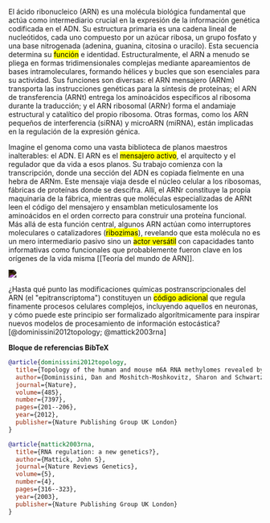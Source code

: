 

El ácido ribonucleico (ARN) es una molécula biológica fundamental que actúa como intermediario crucial en la expresión de la información genética codificada en el ADN. Su estructura primaria es una cadena lineal de nucleótidos, cada uno compuesto por un azúcar ribosa, un grupo fosfato y una base nitrogenada (adenina, guanina, citosina o uracilo). Esta secuencia determina su <mark class="hltr-green">función</mark> e identidad. Estructuralmente, el ARN a menudo se pliega en formas tridimensionales complejas mediante apareamientos de bases intramoleculares, formando hélices y bucles que son esenciales para su actividad. Sus funciones son diversas: el ARN mensajero (ARNm) transporta las instrucciones genéticas para la síntesis de proteínas; el ARN de transferencia (ARNt) entrega los aminoácidos específicos al ribosoma durante la traducción; y el ARN ribosomal (ARNr) forma el andamiaje estructural y catalítico del propio ribosoma. Otras formas, como los ARN pequeños de interferencia (siRNA) y microARN (miRNA), están implicadas en la regulación de la expresión génica.


Imagine el genoma como una vasta biblioteca de planos maestros inalterables: el ADN. El ARN es el <mark class="hltr-purple">mensajero activo</mark>, el arquitecto y el regulador que da vida a esos planos. Su trabajo comienza con la transcripción, donde una sección del ADN es copiada fielmente en una hebra de ARNm. Este mensaje viaja desde el núcleo celular a los ribosomas, fábricas de proteínas donde se descifra. Allí, el ARNr constituye la propia maquinaria de la fábrica, mientras que moléculas especializadas de ARNt leen el código del mensajero y ensamblan meticulosamente los aminoácidos en el orden correcto para construir una proteína funcional. Más allá de esta función central, algunos ARN actúan como interruptores moleculares o catalizadores (<mark class="hltr-blue">ribozimas</mark>), revelando que esta molécula no es un mero intermediario pasivo sino un <mark class="hltr-green">actor versátil</mark> con capacidades tanto informativas como funcionales que probablemente fueron clave en los orígenes de la vida misma [[Teoría del mundo de ARN]].


<img src="https://i.imgur.com/BqYcc0L.png
" style="display:flex; align-items:center; filter: invert(1);" />

¿Hasta qué punto las modificaciones químicas postranscripcionales del ARN (el "epitranscriptoma") constituyen un <mark class="hltr-red">código adicional</mark> que regula finamente procesos celulares complejos, incluyendo aquellos en neuronas, y cómo puede este principio ser formalizado algorítmicamente para inspirar nuevos modelos de procesamiento de información estocástica? [@dominissini2012topology; @mattick2003rna]

**Bloque de referencias BibTeX**
```bibtex
@article{dominissini2012topology,
  title={Topology of the human and mouse m6A RNA methylomes revealed by m6A-seq},
  author={Dominissini, Dan and Moshitch-Moshkovitz, Sharon and Schwartz, Schraga and Salmon-Divon, Mali and Ungar, Lior and Osenberg, Sivan and Cesarkas, Karen and Jacob-Hirsch, Jasmine and Amariglio, Ninette and Kupiec, Martin and others},
  journal={Nature},
  volume={485},
  number={7397},
  pages={201--206},
  year={2012},
  publisher={Nature Publishing Group UK London}
}

@article{mattick2003rna,
  title={RNA regulation: a new genetics?},
  author={Mattick, John S},
  journal={Nature Reviews Genetics},
  volume={5},
  number={4},
  pages={316--323},
  year={2003},
  publisher={Nature Publishing Group UK London}
}
```